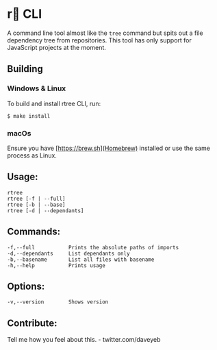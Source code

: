 # r🌲 CLI 
A command line tool almost like the `tree` command but spits out a file dependency tree from repositories. This tool has only support for JavaScript projects at the moment.


## Building 

### Windows & Linux  

To build and install rtree CLI, run:
```
$ make install 
```

### macOs 

Ensure you have [https://brew.sh](Homebrew) installed or use the same process as Linux. 

## Usage:
    rtree
    rtree [-f | --full]
    rtree [-b | --base]
    rtree [-d | --dependants]
## Commands:
    -f,--full           Prints the absolute paths of imports
    -d,--dependants     List dependants only 
    -b,--basename       List all files with basename
    -h,--help           Prints usage 
## Options:
    -v,--version        Shows version 


## Contribute:
Tell me how you feel about this. 
    - twitter.com/daveyeb


